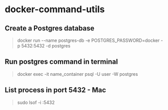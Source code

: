 # docker-command-utils

## Create a Postgres database

> docker run --name postgres-db -e POSTGRES_PASSWORD=docker -p 5432:5432 -d postgres


## Run postgres command in terminal

> docker exec -it name_container psql -U user -W postgres

## List process in port 5432 - Mac

> sudo lsof -i :5432
